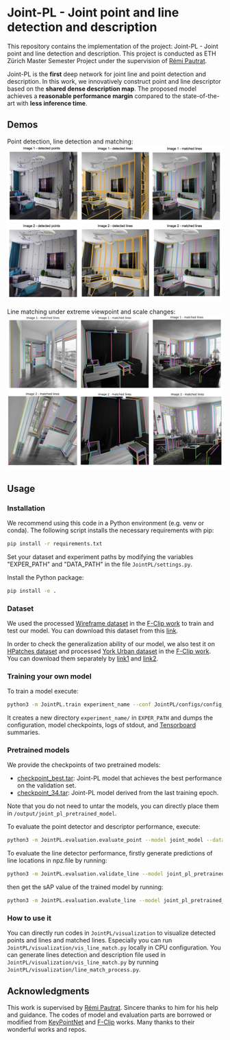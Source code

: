 # Joint-PL - Joint point and line detection and description

This repository contains the implementation of the project: Joint-PL - Joint point and line detection and description. This project is conducted as ETH Zürich Master Semester Project under the supervision of 
[Rémi Pautrat](https://github.com/rpautrat).

Joint-PL is the <b>first</b> deep network for joint line and point detection and
description. In this work, we innovatively construct point and line
descriptor based on the <b>shared dense description map</b>. The proposed model achieves a <b>reasonable
performance margin</b> compared to the state-of-the-art with <b>less inference
time</b>.  

## Demos

Point detection, line detection and matching:
![demo](output/figure/demo1.png)

Line matching under extreme viewpoint and scale changes:
![demo](output/figure/demo2.png)

## Usage

### Installation

We recommend using this code in a Python environment (e.g. venv or conda). The following script installs the necessary requirements with pip:
```bash
pip install -r requirements.txt
```

Set your dataset and experiment paths by modifying the variables "EXPER_PATH" and "DATA_PATH" in the file `JointPL/settings.py`.

Install the Python package:
```bash
pip install -e .
```

### Dataset

We used the processed [Wireframe dataset](https://github.com/huangkuns/wireframe) in the [F-Clip work](https://github.com/Delay-Xili/F-Clip) to train and test our model. You can download this dataset from this [link](https://drive.google.com/file/d/1q8pQzYBJPh3brHUhjkVIxfbLk0XEigIe/view?usp=sharing).

In order to check the generalization ability of our model, we also test it on [HPatches dataset](https://github.com/hpatches/hpatches-dataset) and processed [York Urban dataset](https://www.elderlab.yorku.ca/resources/york-urban-line-segment-database-information/) in the [F-Clip work](https://github.com/Delay-Xili/F-Clip). You
can download them separately by [link1](http://icvl.ee.ic.ac.uk/vbalnt/hpatches/hpatches-sequences-release.tar.gz) and [link2](https://drive.google.com/file/d/1lapVcNtw7SNzH8cpHj2H6tIzyAom4MJe/view?usp=sharing).

### Training your own model

To train a model execute:
```bash
python3 -m JointPL.train experiment_name --conf JointPL/configs/config_name.yaml
```
It creates a new directory `experiment_name/` in `EXPER_PATH` and dumps the configuration, model checkpoints, logs of stdout, and [Tensorboard](https://pytorch.org/docs/stable/tensorboard.html) summaries.

### Pretrained models

We provide the checkpoints of two pretrained models:
- [checkpoint_best.tar](https://drive.google.com/file/d/1BivT6Oel1mgrdAVgFzbfKDJdVLjMRgl_/view?usp=sharing): Joint-PL model that achieves the best performance on the validation set.
- [checkpoint_34.tar](https://drive.google.com/file/d/1g3szQFUtnINYtd-ZOWIckKnEjBUzoAWa/view?usp=sharing): Joint-PL model derived from the last training epoch.
 
Note that you do not need to untar the models, you can directly place them in `/output/joint_pl_pretrained_model`.

To evaluate the point detector and descriptor performance, execute:
```bash
python3 -m JointPL.evaluation.evaluate_point --model joint_model --dataset Wireframe/HPatches
```

To evaluate the line detector performance, firstly generate predictions of line locations in npz.file by running:
```bash
python3 -m JointPL.evaluation.validate_line --model joint_pl_pretrained_model --dataset Wireframe/York --file best/last
```
then get the sAP value of the trained model by running:
```bash
python3 -m JointPL.evaluation.evalute_line --model joint_pl_pretrained_model --dataset Wireframe/York --file best/last
```

### How to use it
You can directly run codes in `JointPL/visualization` to visualize detected points and lines and matched lines. Especially 
you can run `JointPL/visualization/vis_line_match.py` locally in CPU configuration. You can generate lines detection and 
description file used in `JointPL/visualization/vis_line_match.py` by running `JointPL/visualization/line_match_process.py`.

## Acknowledgments
This work is supervised by [Rémi Pautrat](https://github.com/rpautrat). Sincere thanks to him for his help and guidance. The codes of model and
evaluation parts are borrowed or modified from [KeyPointNet](https://github.com/TRI-ML/KP2D) and [F-Clip](https://github.com/Delay-Xili/F-Clip) works.
Many thanks to their wonderful works and repos.